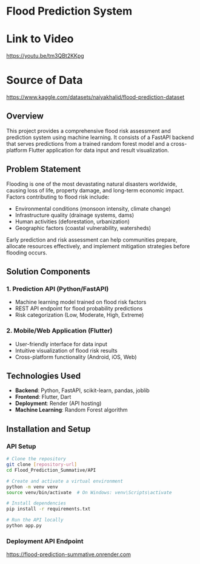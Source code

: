 # Flood Prediction System

# Link to Video
https://youtu.be/tm3QBt2KKpg

# Source of Data
https://www.kaggle.com/datasets/naiyakhalid/flood-prediction-dataset

## Overview
This project provides a comprehensive flood risk assessment and prediction system using machine learning. It consists of a FastAPI backend that serves predictions from a trained random forest model and a cross-platform Flutter application for data input and result visualization.

## Problem Statement
Flooding is one of the most devastating natural disasters worldwide, causing loss of life, property damage, and long-term economic impact. Factors contributing to flood risk include:

- Environmental conditions (monsoon intensity, climate change)
- Infrastructure quality (drainage systems, dams)
- Human activities (deforestation, urbanization)
- Geographic factors (coastal vulnerability, watersheds)

Early prediction and risk assessment can help communities prepare, allocate resources effectively, and implement mitigation strategies before flooding occurs.

## Solution Components

### 1. Prediction API (Python/FastAPI)
- Machine learning model trained on flood risk factors
- REST API endpoint for flood probability predictions
- Risk categorization (Low, Moderate, High, Extreme)

### 2. Mobile/Web Application (Flutter)
- User-friendly interface for data input
- Intuitive visualization of flood risk results
- Cross-platform functionality (Android, iOS, Web)

## Technologies Used

- **Backend**: Python, FastAPI, scikit-learn, pandas, joblib
- **Frontend**: Flutter, Dart
- **Deployment**: Render (API hosting)
- **Machine Learning**: Random Forest algorithm

## Installation and Setup

### API Setup
```bash
# Clone the repository
git clone [repository-url]
cd Flood_Prediction_Summative/API

# Create and activate a virtual environment
python -m venv venv
source venv/bin/activate  # On Windows: venv\Scripts\activate

# Install dependencies
pip install -r requirements.txt

# Run the API locally
python app.py
```

### Deployment API Endpoint 
https://flood-prediction-summative.onrender.com

